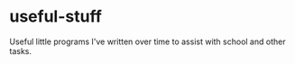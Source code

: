 # useful-stuff

Useful little programs I've written over time to assist with school and other tasks.


